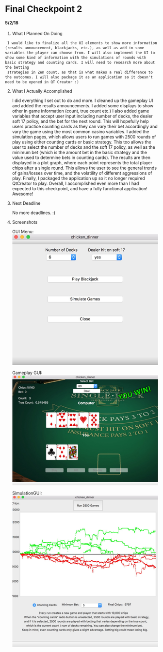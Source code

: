 # Final Checkpoint 2
#### 5/2/18

   1. What I Planned On Doing

     I would like to finalize all the UI elements to show more information (results announcement, blackjacks, etc.), as well as add in some variables the player can choose from. I will also implement the UI to show some kind of information with the simulations of rounds with basic strategy and counting cards. I will need to research more about the betting
     strategies in Zen count, as that is what makes a real difference to the outcomes. I will also package it as an application so it doesn't need to be opened in QT Creator :)


   2. What I Actually Accomplished

      I did everything I set out to do and more. I cleaned up the gameplay UI and added the results announcements. I added some displays to show other in game information (count, true count etc.) I also added game variables that accept user input including number of decks, the dealer soft 17 policy, and the bet for the next round. This will hopefully help users practice counting cards as they can vary their bet accordingly and vary the game using the most common casino variables. I added the simulation pages, which allows users to run games with 2500 rounds of play using either counting cards or basic strategy. This too allows the user to select the number of decks and the soft 17 policy, as well as the minimum bet (which is the amount bet in the basic strategy and the value used to determine bets in counting cards). The results are then displayed in a plot graph, where each point represents the total player chips after a single round. This allows the user to see the general trends of gains/losses over time, and the volatility of different aggressions of play. Finally, I packaged the application up so it no longer required QtCreator to play. Overall, I accomplished even more than I had expected to this checkpoint, and have a fully functional application! Awesome!

   3. Next Deadline

      No more deadlines. :)


   4. Screenshots

      GUI Menu:
      ![Menu](/doc/screenshots/menuFinal.jpg)

      Gameplay GUI:
      ![Playwindow](/doc/screenshots/gameplayFinal.jpg)

      SimulationGUI:
      ![sim](/doc/screenshots/simFinal.jpg)

